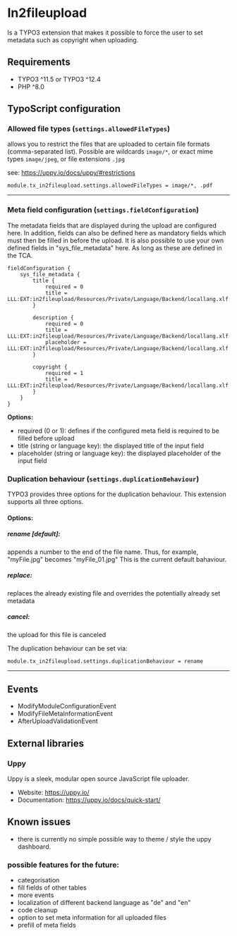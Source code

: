 # In2fileupload

Is a TYPO3 extension that makes it possible to force the user to set metadata such as copyright when uploading.

## Requirements

* TYPO3 ^11.5 or TYPO3 ^12.4
* PHP ^8.0

## TypoScript configuration

### Allowed file types (`settings.allowedFileTypes`)

allows you to restrict the files that are uploaded to certain file formats (comma-separated list).
Possible are wildcards `image/*`, or exact mime types `image/jpeg`, or file extensions `.jpg`

see: https://uppy.io/docs/uppy/#restrictions

```typo3_typoscript
module.tx_in2fileupload.settings.allowedFileTypes = image/*, .pdf
```

____

### Meta field configuration (`settings.fieldConfiguration`)

The metadata fields that are displayed during the upload are configured here.
In addition, fields can also be defined here as mandatory fields which must then be filled in before the upload.
It is also possible to use your own defined fields in "sys_file_metadata" here. As long as these are defined in the TCA.

```typo3_typoscript
fieldConfiguration {
    sys_file_metadata {
        title {
            required = 0
            title = LLL:EXT:in2fileupload/Resources/Private/Language/Backend/locallang.xlf:title
        }

        description {
            required = 0
            title = LLL:EXT:in2fileupload/Resources/Private/Language/Backend/locallang.xlf:description
            placeholder = LLL:EXT:in2fileupload/Resources/Private/Language/Backend/locallang.xlf:description.placeholder
        }

        copyright {
            required = 1
            title = LLL:EXT:in2fileupload/Resources/Private/Language/Backend/locallang.xlf:copyright
        }
    }
}
```
**Options:**

* required (0 or 1): defines if the configured meta field is required to be filled before upload
* title (string or language key): the displayed title of the input field 
* placeholder (string or language key): the displayed placeholder of the input field


### Duplication behaviour (`settings.duplicationBehaviour`)

TYPO3 provides three options for the duplication behaviour.
This extension supports all three options.

#### Options:

##### rename [default]:

appends a number to the end of the file name. Thus, for example, "myFile.jpg" becomes "myFile_01.jpg"
This is the current default bahaviour.

##### replace:

replaces the already existing file and overrides the potentially already set metadata

##### cancel:

the upload for this file is canceled

The duplication behaviour can be set via:

```typo3_typoscript
module.tx_in2fileupload.settings.duplicationBehaviour = rename
```

____

## Events

* ModifyModuleConfigurationEvent
* ModifyFileMetaInformationEvent
* AfterUploadValidationEvent

## External libraries

### Uppy

Uppy is a sleek, modular open source JavaScript file uploader.

- Website: https://uppy.io/
- Documentation: https://uppy.io/docs/quick-start/

## Known issues

- there is currently no simple possible way to theme / style the uppy dashboard.

### possible features for the future:

- categorisation
- fill fields of other tables
- more events
- localization of different backend language as "de" and "en"
- code cleanup
- option to set meta information for all uploaded files
- prefill of meta fields
